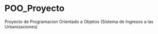 # POO_Proyecto
Proyecto de Programacion Orientado a Objetos (Sistema de Ingresos a las Urbanizaciones)

